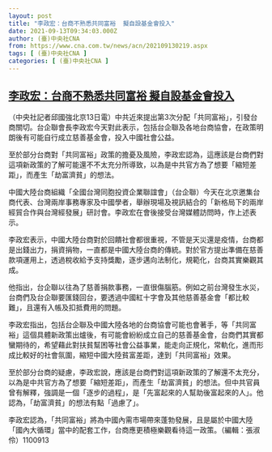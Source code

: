 ```yaml
---
layout: post
title: "李政宏：台商不熟悉共同富裕  擬自設基金會投入"
date: 2021-09-13T09:34:03.000Z
author: (臺)中央社CNA
from: https://www.cna.com.tw/news/acn/202109130219.aspx
tags: [ (臺)中央社CNA ]
categories: [ (臺)中央社CNA ]
---
```

<!--1631525643000-->
[李政宏：台商不熟悉共同富裕  擬自設基金會投入](https://www.cna.com.tw/news/acn/202109130219.aspx)
------

<div>
<div></div><div class="paragraph"><p>（中央社記者邱國強北京13日電）中共近來提出第3次分配「共同富裕」，引發台商關切。台企聯會長李政宏今天對此表示，包括台企聯及各地台商協會，在政策明朗後有可能自行成立慈善基金會，投入中國社會公益。</p><p>至於部分台商對「共同富裕」政策的擔憂及風險，李政宏認為，這應該是台商們對這項新政策的了解可能還不不太充分所導致，以為是中共官方為了想要「縮短差距」，而產生「劫富濟貧」的想法。</p><p>中國大陸台商組織「全國台灣同胞投資企業聯誼會」（台企聯）今天在北京邀集台商代表、台灣兩岸事務專家及中國學者，舉辦現場及視訊結合的「新格局下的兩岸經貿合作與台灣經發展」研討會。李政宏在會後接受台灣媒體訪問時，作上述表示。</p><p>李政宏表示，中國大陸台商對於回饋社會都很重視，不管是天災還是疫情，台商都是出錢出力，捐資捐物，一直都是中國大陸台商的傳統。對於官方提出準備在慈善款項運用上，透過稅收給予支持獎勵，逐步邁向法制化，規範化，台商其實樂觀其成。</p><p>他指出，台企聯以往為了慈善捐款事務，一直很傷腦筋。例如之前台灣發生水災，台商們及台企聯要匯錢回台，要透過中國紅十字會及其他慈善基金會「都比較難」，且還有入帳及扣抵費用的問題。</p><p>李政宏指出，包括台企聯及中國大陸各地的台商協會可能也會著手，等「共同富裕」這個具體新政策出爐後，有可能會紛紛成立自己的慈善基金會，台商們其實都蠻期待的，希望藉此對扶貧幫困等社會公益事業，能走向正規化，常軌化，進而形成比較好的社會氛圍，縮短中國大陸貧富差距，達到「共同富裕」效果。</p><p>至於部分台商的疑慮，李政宏說，應該是台商們對這項新政策的了解還不太充分，以為是中共官方為了想要「縮短差距」，而產生「劫富濟貧」的想法。但中共官員曾有解釋，強調是一個「逐步的過程」，是「先富起來的人幫助後富起來的人」。他認為，「劫富濟貧」的想法有點「過慮了」。</p><p>李政宏認為，「共同富裕」將為中國內需市場帶來蓬勃發展，且是屬於中國大陸「國內大循環」當中的配套工作，台商應更積極樂觀看待這一政策。（編輯：張淑伶）1100913</p></div>
</div>
